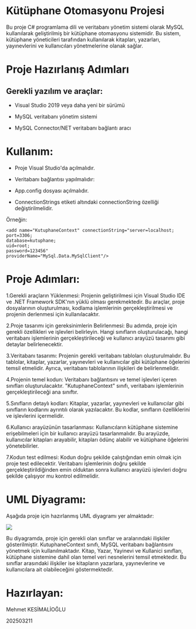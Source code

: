 # Kütüphane Otomasyonu Projesi
Bu proje C# programlama dili ve veritabanı yönetim sistemi olarak MySQL kullanılarak geliştirilmiş bir kütüphane otomasyonu sistemidir. Bu sistem, kütüphane yöneticileri tarafından kullanılarak kitapları, yazarları, yayınevlerini ve kullanıcıları yönetmelerine olanak sağlar.

# Proje Hazırlanış Adımları

## Gerekli yazılım ve araçlar:

- Visual Studio 2019 veya daha yeni bir sürümü

- MySQL veritabanı yönetim sistemi

- MySQL Connector/NET veritabanı bağlantı aracı

# Kullanım:

- Proje Visual Studio'da açılmalıdır.

- Veritabanı bağlantısı yapılmalıdır:

- App.config dosyası açılmalıdır.

- ConnectionStrings etiketi altındaki connectionString özelliği değiştirilmelidir. 

Örneğin:
```
<add name="KutuphaneContext" connectionString="server=localhost;
port=3306;
database=kutuphane;
uid=root;
password=123456" 
providerName="MySql.Data.MySqlClient"/>

```
# Proje Adımları:

1.Gerekli araçların Yüklenmesi: Projenin geliştirilmesi için Visual Studio IDE ve .NET Framework SDK'nın yüklü olması gerekmektedir. Bu araçlar, proje dosyalarının oluşturulması, kodlama işlemlerinin gerçekleştirilmesi ve projenin derlenmesi için kullanılacaktır.

2.Proje tasarımı için gereksinimlerin Belirlenmesi: Bu adımda, proje için gerekli özellikleri ve işlevleri belirleyin. Hangi sınıfların oluşturulacağı, hangi veritabanı işlemlerinin gerçekleştirileceği ve kullanıcı arayüzü tasarımı gibi detaylar belirlenecektir.

3.Veritabanı tasarımı: Projenin gerekli veritabanı tabloları oluşturulmalıdır. Bu tablolar, kitaplar, yazarlar, yayınevleri ve kullanıcılar gibi kütüphane öğelerini temsil etmelidir. Ayrıca, veritabanı tablolarının ilişkileri de belirlenmelidir.

4.Projenin temel kodun: Veritabanı bağlantısını ve temel işlevleri içeren sınıfları oluşturulacaktır. "KutuphaneContext" sınıfı, veritabanı işlemlerinin gerçekleştirileceği ana sınıftır.

5.Sınıfların detaylı kodları: Kitaplar, yazarlar, yayınevleri ve kullanıcılar gibi sınıfların kodlarını ayrıntılı olarak yazılacaktır. Bu kodlar, sınıfların özelliklerini ve işlevlerini içermelidir.

6.Kullanıcı arayüzünün tasarlanması: Kullanıcıların kütüphane sistemine erişebilmeleri için bir kullanıcı arayüzü tasarlanmalıdır. Bu arayüzde, kullanıcılar kitapları arayabilir, kitapları ödünç alabilir ve kütüphane öğelerini yönetebilirler.

7.Kodun test edilmesi: Kodun doğru şekilde çalıştığından emin olmak için proje test edilecektir. Veritabanı işlemlerinin doğru şekilde gerçekleştirildiğinden emin olduktan sonra  kullanıcı arayüzü işlevleri doğru şekilde çalışıyor mu kontrol edilmelidir.

# UML Diyagramı:
Aşağıda proje için hazırlanmış UML diyagramı yer almaktadır:

![](http://www.plantuml.com/plantuml/png/bLB1QiCm3BtdAtGl-G4pGaDtAMMdd7PqOsyJK-pYo6FTsByFr2fEQ63hgTLxydjFZsn7jedpG5LFTXpXa3cVtcpmknZOVp9yLm00cmEoFP5D1XwFdUS7cPiBzso_R9fnCa_S6OF_89-mq09XSrNEH3PWZtDrnPhgfxec4yT5dBqpW85dIElGmCW9m-iisc9FtHTWn_6zTPuBLCjB0_9pGVIb0VrNmicQXhirRLqNpzOjijMbqlqk4lcUCGOjTb9MBnLVpQ-Wtd-dnrItcap0drTiEdn9NY7T6p0yeO5ZZFI_73UVNLqt8FGw9HMlKzh5AbjEhKIzY9MvA6nzS7cWNm00)


Bu diyagramda, proje için gerekli olan sınıflar ve aralarındaki ilişkiler gösterilmiştir. KutuphaneContext sınıfı, MySQL veritabanı bağlantısını yönetmek için kullanılmaktadır. Kitap, Yazar, Yayinevi ve Kullanici sınıfları, kütüphane sistemine dahil olan temel veri nesnelerini temsil etmektedir. Bu sınıflar arasındaki ilişkiler ise kitapların yazarlara, yayınevlerine ve kullanıcılara ait olabileceğini göstermektedir.

# Hazırlayan:

Mehmet KESİMALİOĞLU

202503211











